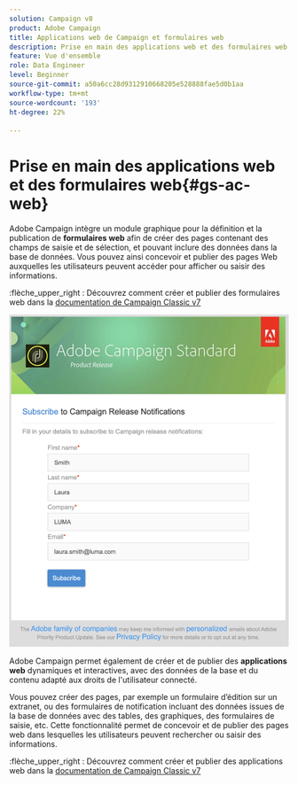 ```yaml
---
solution: Campaign v8
product: Adobe Campaign
title: Applications web de Campaign et formulaires web
description: Prise en main des applications web et des formulaires web
feature: Vue d'ensemble
role: Data Engineer
level: Beginner
source-git-commit: a50a6cc28d9312910668205e528888fae5d0b1aa
workflow-type: tm+mt
source-wordcount: '193'
ht-degree: 22%

---
```


# Prise en main des applications web et des formulaires web{#gs-ac-web}

Adobe Campaign intègre un module graphique pour la définition et la publication de **formulaires web** afin de créer des pages contenant des champs de saisie et de sélection, et pouvant inclure des données dans la base de données. Vous pouvez ainsi concevoir et publier des pages Web auxquelles les utilisateurs peuvent accéder pour afficher ou saisir des informations.

:flèche_upper_right : Découvrez comment créer et publier des formulaires web dans la [documentation de Campaign Classic v7](https://experienceleague.corp.adobe.com/docs/campaign-classic/using/designing-content/web-forms/about-web-forms.html?lang=en#designing-content)

![](assets/sample.png)

Adobe Campaign permet également de créer et de publier des **applications web** dynamiques et interactives, avec des données de la base et du contenu adapté aux droits de l&#39;utilisateur connecté.

Vous pouvez créer des pages, par exemple un formulaire d’édition sur un extranet, ou des formulaires de notification incluant des données issues de la base de données avec des tables, des graphiques, des formulaires de saisie, etc. Cette fonctionnalité permet de concevoir et de publier des pages web dans lesquelles les utilisateurs peuvent rechercher ou saisir des informations.

:flèche_upper_right : Découvrez comment créer et publier des applications web dans la [documentation de Campaign Classic v7](https://experienceleague.corp.adobe.com/docs/campaign-classic/using/designing-content/web-applications/about-web-applications.html?lang=en#designing-content)
